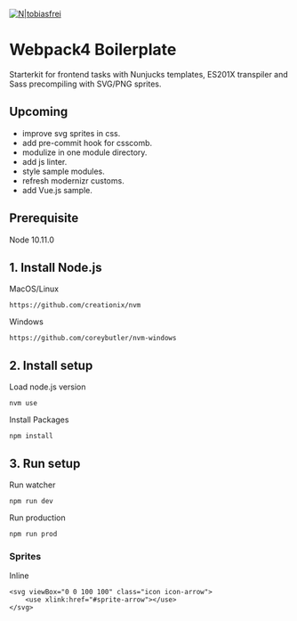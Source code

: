 [![N|tobiasfrei](http://tobiasfrei.ch/github/webpack-boilerplate/header.jpg)](https://tobiasfrei.ch)

# Webpack4 Boilerplate
Starterkit for frontend tasks with Nunjucks templates, ES201X transpiler and Sass precompiling with SVG/PNG sprites.

## Upcoming
- improve svg sprites in css.
- add pre-commit hook for csscomb.
- modulize in one module directory.
- add js linter.
- style sample modules.
- refresh modernizr customs.
- add Vue.js sample.

## Prerequisite
Node 10.11.0

## 1. Install Node.js
MacOS/Linux
```
https://github.com/creationix/nvm
```

Windows
```
https://github.com/coreybutler/nvm-windows
```

## 2. Install setup
Load node.js version
```
nvm use
```

Install Packages
```
npm install
```

## 3. Run setup
Run watcher
```
npm run dev
```

Run production
```
npm run prod
```

### Sprites
Inline
```
<svg viewBox="0 0 100 100" class="icon icon-arrow">
    <use xlink:href="#sprite-arrow"></use>
</svg>
```
